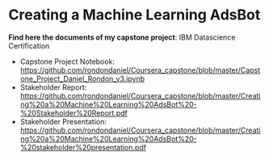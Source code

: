 # Creating a Machine Learning AdsBot
**Find here the documents of my capstone project**: IBM Datascience Certification
 - Capstone Project Notebook: https://github.com/rondondaniel/Coursera_capstone/blob/master/Capstone_Project_Daniel_Rondon_v3.ipynb
 - Stakeholder Report: https://github.com/rondondaniel/Coursera_capstone/blob/master/Creating%20a%20Machine%20Learning%20AdsBot%20-%20Stakeholder%20Report.pdf
 - Stakeholder Presentation: https://github.com/rondondaniel/Coursera_capstone/blob/master/Creating%20a%20Machine%20Learning%20AdsBot%20-%20stakeholder%20presentation.pdf
